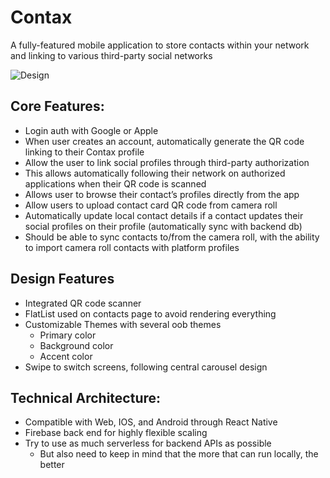 # Contax
A fully-featured mobile application to store contacts within your network and linking to various third-party social networks

![Design](https://i.imgur.com/b2EZcie.png)  

## Core Features:
* Login auth with Google or Apple
* When user creates an account, automatically generate the QR code linking to their Contax profile
* Allow the user to link social profiles through third-party authorization
* This allows automatically following their network on authorized applications when their QR code is scanned
* Allows user to browse their contact’s profiles directly from the app
* Allow users to upload contact card QR code from camera roll
* Automatically update local contact details if a contact updates their social profiles on their profile (automatically sync with backend db)
* Should be able to sync contacts to/from the camera roll, with the ability to import camera roll contacts with platform profiles

## Design Features
* Integrated QR code scanner
* FlatList used on contacts page to avoid rendering everything
* Customizable Themes with several oob themes
  * Primary color
  * Background color
  * Accent color
* Swipe to switch screens, following central carousel design

## Technical Architecture:
* Compatible with Web, IOS, and Android through React Native
* Firebase back end for highly flexible scaling
* Try to use as much serverless for backend APIs as possible
  * But also need to keep in mind that the more that can run locally, the better

